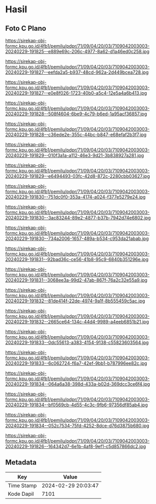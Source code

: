 # Hasil

## Foto C Plano

https://sirekap-obj-formc.kpu.go.id/4fb1/pemilu/pdpr/71/09/04/20/03/7109042003003-20240229-191825--e889e69c-206c-4977-8a62-d1a46ed0c258.jpg

https://sirekap-obj-formc.kpu.go.id/4fb1/pemilu/pdpr/71/09/04/20/03/7109042003003-20240229-191827--eefda2a5-b937-48cd-962a-2d449bcea728.jpg

https://sirekap-obj-formc.kpu.go.id/4fb1/pemilu/pdpr/71/09/04/20/03/7109042003003-20240229-191827--e0e8f026-1723-40b0-a5c4-12e5a4a6b413.jpg

https://sirekap-obj-formc.kpu.go.id/4fb1/pemilu/pdpr/71/09/04/20/03/7109042003003-20240229-191828--508f4604-6be9-4c79-b6ed-1a95acf36857.jpg

https://sirekap-obj-formc.kpu.go.id/4fb1/pemilu/pdpr/71/09/04/20/03/7109042003003-20240229-191828--c36ede2e-355c-44bc-b847-e68efaf2b3f7.jpg

https://sirekap-obj-formc.kpu.go.id/4fb1/pemilu/pdpr/71/09/04/20/03/7109042003003-20240229-191829--010f3a1a-a112-46e3-9d21-3b838927a281.jpg

https://sirekap-obj-formc.kpu.go.id/4fb1/pemilu/pdpr/71/09/04/20/03/7109042003003-20240229-191829--e6494493-03fc-42d8-872c-2280cbb03627.jpg

https://sirekap-obj-formc.kpu.go.id/4fb1/pemilu/pdpr/71/09/04/20/03/7109042003003-20240229-191830--751dc0f0-353a-4174-a024-f377e5279e24.jpg

https://sirekap-obj-formc.kpu.go.id/4fb1/pemilu/pdpr/71/09/04/20/03/7109042003003-20240229-191830--3ac83244-89e2-4877-b37b-7942d74e6802.jpg

https://sirekap-obj-formc.kpu.go.id/4fb1/pemilu/pdpr/71/09/04/20/03/7109042003003-20240229-191830--734a2006-1657-489a-b534-c953da21abab.jpg

https://sirekap-obj-formc.kpu.go.id/4fb1/pemilu/pdpr/71/09/04/20/03/7109042003003-20240229-191831--92bad36c-ce56-41b8-95c9-6840b351296e.jpg

https://sirekap-obj-formc.kpu.go.id/4fb1/pemilu/pdpr/71/09/04/20/03/7109042003003-20240229-191831--3068ee3a-99d2-47ab-867f-76a2c32e55a9.jpg

https://sirekap-obj-formc.kpu.go.id/4fb1/pemilu/pdpr/71/09/04/20/03/7109042003003-20240229-191832--81de414f-22de-4974-9a1f-8b555459c5ac.jpg

https://sirekap-obj-formc.kpu.go.id/4fb1/pemilu/pdpr/71/09/04/20/03/7109042003003-20240229-191832--2665ce64-134c-44d4-9989-a4eeb6851b21.jpg

https://sirekap-obj-formc.kpu.go.id/4fb1/pemilu/pdpr/71/09/04/20/03/7109042003003-20240229-191833--0dc55613-a383-4154-9138-c55823603564.jpg

https://sirekap-obj-formc.kpu.go.id/4fb1/pemilu/pdpr/71/09/04/20/03/7109042003003-20240229-191833--6c062724-f6a7-42ef-9bb1-b787996ee82c.jpg

https://sirekap-obj-formc.kpu.go.id/4fb1/pemilu/pdpr/71/09/04/20/03/7109042003003-20240229-191834--064a6a38-398d-433a-b02d-369dcc3ce6f4.jpg

https://sirekap-obj-formc.kpu.go.id/4fb1/pemilu/pdpr/71/09/04/20/03/7109042003003-20240229-191834--bf0569cb-4d55-4c3c-9fb6-97356df85ab4.jpg

https://sirekap-obj-formc.kpu.go.id/4fb1/pemilu/pdpr/71/09/04/20/03/7109042003003-20240229-191834--052c7534-75fd-4252-8dce-d76d3875b680.jpg

https://sirekap-obj-formc.kpu.go.id/4fb1/pemilu/pdpr/71/09/04/20/03/7109042003003-20240229-191826--164342d7-6e1b-4af8-9ef1-c5d857866dc2.jpg


## Metadata

| Key        | Value               |
| ---------- | ------------------- |
| Time Stamp | 2024-02-29 20:03:47 |
| Kode Dapil | 7101                |



